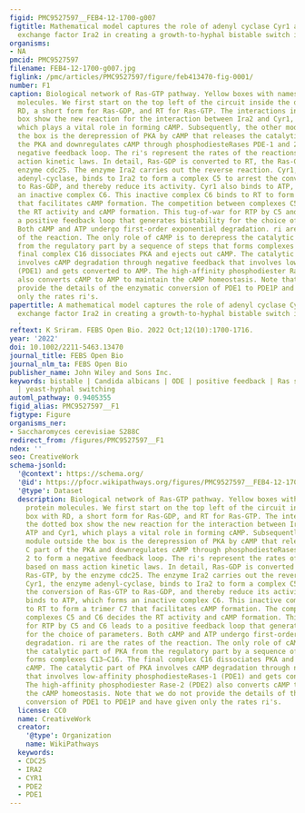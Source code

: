 ```yaml
---
figid: PMC9527597__FEB4-12-1700-g007
figtitle: Mathematical model captures the role of adenyl cyclase Cyr1 and guanidine
  exchange factor Ira2 in creating a growth‐to‐hyphal bistable switch in Candida albicans
organisms:
- NA
pmcid: PMC9527597
filename: FEB4-12-1700-g007.jpg
figlink: /pmc/articles/PMC9527597/figure/feb413470-fig-0001/
number: F1
caption: Biological network of Ras‐GTP pathway. Yellow boxes with names are protein
  molecules. We first start on the top left of the circuit inside the dotted box with
  RD, a short form for Ras‐GDP, and RT for Ras‐GTP. The interactions inside the dotted
  box show the new reaction for the interaction between Ira2 and Cyr1, ATP and Cyr1,
  which plays a vital role in forming cAMP. Subsequently, the other module outside
  the box is the derepression of PKA by cAMP that releases the catalytic C part of
  the PKA and downregulates cAMP through phosphodiesteRases PDE‐1 and 2 to form a
  negative feedback loop. The ri's represent the rates of the reactions based on mass
  action kinetic laws. In detail, Ras‐GDP is converted to RT, the Ras‐GTP, by the
  enzyme cdc25. The enzyme Ira2 carries out the reverse reaction. Cyr1, the enzyme
  adenyl‐cyclase, binds to Ira2 to form a complex C5 to arrest the conversion of Ras‐GTP
  to Ras‐GDP, and thereby reduce its activity. Cyr1 also binds to ATP, which forms
  an inactive complex C6. This inactive complex C6 binds to RT to form a trimer C7
  that facilitates cAMP formation. The competition between complexes C5 and C6 decides
  the RT activity and cAMP formation. This tug‐of‐war for RTP by C5 and C6 leads to
  a positive feedback loop that generates bistability for the choice of parameters.
  Both cAMP and ATP undergo first‐order exponential degradation. ri are the rates
  of the reaction. The only role of cAMP is to derepress the catalytic part of PKA
  from the regulatory part by a sequence of steps that forms complexes C13–C16. The
  final complex C16 dissociates PKA and ejects out cAMP. The catalytic part of PKA
  involves cAMP degradation through negative feedback that involves low‐affinity phosphodiesteRases‐1
  (PDE1) and gets converted to AMP. The high‐affinity phosphodiester Rase‐2 (PDE2)
  also converts cAMP to AMP to maintain the cAMP homeostasis. Note that we do not
  provide the details of the enzymatic conversion of PDE1 to PDE1P and have given
  only the rates ri's.
papertitle: A mathematical model captures the role of adenyl cyclase Cyr1 and guanidine
  exchange factor Ira2 in creating a growth‐to‐hyphal bistable switch in Candida albicans
  .
reftext: K Sriram. FEBS Open Bio. 2022 Oct;12(10):1700-1716.
year: '2022'
doi: 10.1002/2211-5463.13470
journal_title: FEBS Open Bio
journal_nlm_ta: FEBS Open Bio
publisher_name: John Wiley and Sons Inc.
keywords: bistable | Candida albicans | ODE | positive feedback | Ras signaling pathway
  | yeast‐hyphal switching
automl_pathway: 0.9405355
figid_alias: PMC9527597__F1
figtype: Figure
organisms_ner:
- Saccharomyces cerevisiae S288C
redirect_from: /figures/PMC9527597__F1
ndex: ''
seo: CreativeWork
schema-jsonld:
  '@context': https://schema.org/
  '@id': https://pfocr.wikipathways.org/figures/PMC9527597__FEB4-12-1700-g007.html
  '@type': Dataset
  description: Biological network of Ras‐GTP pathway. Yellow boxes with names are
    protein molecules. We first start on the top left of the circuit inside the dotted
    box with RD, a short form for Ras‐GDP, and RT for Ras‐GTP. The interactions inside
    the dotted box show the new reaction for the interaction between Ira2 and Cyr1,
    ATP and Cyr1, which plays a vital role in forming cAMP. Subsequently, the other
    module outside the box is the derepression of PKA by cAMP that releases the catalytic
    C part of the PKA and downregulates cAMP through phosphodiesteRases PDE‐1 and
    2 to form a negative feedback loop. The ri's represent the rates of the reactions
    based on mass action kinetic laws. In detail, Ras‐GDP is converted to RT, the
    Ras‐GTP, by the enzyme cdc25. The enzyme Ira2 carries out the reverse reaction.
    Cyr1, the enzyme adenyl‐cyclase, binds to Ira2 to form a complex C5 to arrest
    the conversion of Ras‐GTP to Ras‐GDP, and thereby reduce its activity. Cyr1 also
    binds to ATP, which forms an inactive complex C6. This inactive complex C6 binds
    to RT to form a trimer C7 that facilitates cAMP formation. The competition between
    complexes C5 and C6 decides the RT activity and cAMP formation. This tug‐of‐war
    for RTP by C5 and C6 leads to a positive feedback loop that generates bistability
    for the choice of parameters. Both cAMP and ATP undergo first‐order exponential
    degradation. ri are the rates of the reaction. The only role of cAMP is to derepress
    the catalytic part of PKA from the regulatory part by a sequence of steps that
    forms complexes C13–C16. The final complex C16 dissociates PKA and ejects out
    cAMP. The catalytic part of PKA involves cAMP degradation through negative feedback
    that involves low‐affinity phosphodiesteRases‐1 (PDE1) and gets converted to AMP.
    The high‐affinity phosphodiester Rase‐2 (PDE2) also converts cAMP to AMP to maintain
    the cAMP homeostasis. Note that we do not provide the details of the enzymatic
    conversion of PDE1 to PDE1P and have given only the rates ri's.
  license: CC0
  name: CreativeWork
  creator:
    '@type': Organization
    name: WikiPathways
  keywords:
  - CDC25
  - IRA2
  - CYR1
  - PDE2
  - PDE1
---
```

